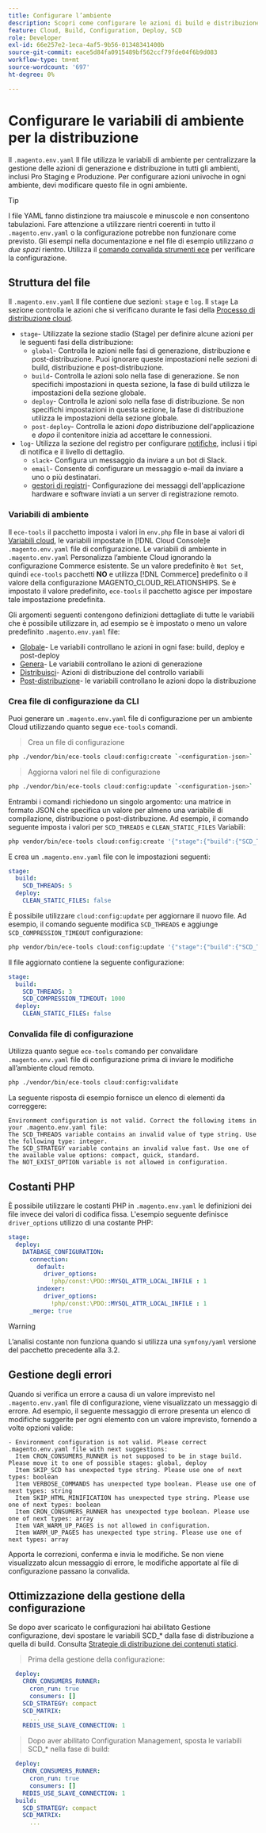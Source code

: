 ```yaml
---
title: Configurare l’ambiente
description: Scopri come configurare le azioni di build e distribuzione in tutti gli ambienti dell’infrastruttura cloud di Commerce, inclusi Pro Staging e Production, utilizzando le variabili di ambiente.
feature: Cloud, Build, Configuration, Deploy, SCD
role: Developer
exl-id: 66e257e2-1eca-4af5-9b56-01348341400b
source-git-commit: eace5d84fa0915489bf562ccf79fde04f6b9d083
workflow-type: tm+mt
source-wordcount: '697'
ht-degree: 0%

---
```


# Configurare le variabili di ambiente per la distribuzione

Il `.magento.env.yaml` Il file utilizza le variabili di ambiente per centralizzare la gestione delle azioni di generazione e distribuzione in tutti gli ambienti, inclusi Pro Staging e Produzione. Per configurare azioni univoche in ogni ambiente, devi modificare questo file in ogni ambiente.

>[!TIP]
>
>I file YAML fanno distinzione tra maiuscole e minuscole e non consentono tabulazioni. Fare attenzione a utilizzare rientri coerenti in tutto il `.magento.env.yaml` o la configurazione potrebbe non funzionare come previsto. Gli esempi nella documentazione e nel file di esempio utilizzano _a due spazi_ rientro. Utilizza il [comando convalida strumenti ece](#validate-configuration-file) per verificare la configurazione.

## Struttura del file

Il `.magento.env.yaml` Il file contiene due sezioni: `stage` e `log`. Il `stage` La sezione controlla le azioni che si verificano durante le fasi della [Processo di distribuzione cloud](../deploy/process.md).

- `stage`- Utilizzate la sezione stadio (Stage) per definire alcune azioni per le seguenti fasi della distribuzione:
   - `global`- Controlla le azioni nelle fasi di generazione, distribuzione e post-distribuzione. Puoi ignorare queste impostazioni nelle sezioni di build, distribuzione e post-distribuzione.
   - `build`- Controlla le azioni solo nella fase di generazione. Se non specifichi impostazioni in questa sezione, la fase di build utilizza le impostazioni della sezione globale.
   - `deploy`- Controlla le azioni solo nella fase di distribuzione. Se non specifichi impostazioni in questa sezione, la fase di distribuzione utilizza le impostazioni della sezione globale.
   - `post-deploy`- Controlla le azioni _dopo_ distribuzione dell&#39;applicazione e _dopo_ il contenitore inizia ad accettare le connessioni.
- `log`- Utilizza la sezione del registro per configurare [notifiche](set-up-notifications.md), inclusi i tipi di notifica e il livello di dettaglio.
   - `slack`- Configura un messaggio da inviare a un bot di Slack.
   - `email`- Consente di configurare un messaggio e-mail da inviare a uno o più destinatari.
   - [gestori di registri](log-handlers.md)- Configurazione dei messaggi dell&#39;applicazione hardware e software inviati a un server di registrazione remoto.

### Variabili di ambiente

Il `ece-tools` il pacchetto imposta i valori in `env.php` file in base ai valori di [Variabili cloud](variables-cloud.md), le variabili impostate in [!DNL Cloud Console]e `.magento.env.yaml` file di configurazione. Le variabili di ambiente in `.magento.env.yaml` Personalizza l’ambiente Cloud ignorando la configurazione Commerce esistente. Se un valore predefinito è `Not Set`, quindi `ece-tools` pacchetti **NO** e utilizza [!DNL Commerce] predefinito o il valore della configurazione MAGENTO_CLOUD_RELATIONSHIPS. Se è impostato il valore predefinito, `ece-tools` il pacchetto agisce per impostare tale impostazione predefinita.

Gli argomenti seguenti contengono definizioni dettagliate di tutte le variabili che è possibile utilizzare in, ad esempio se è impostato o meno un valore predefinito `.magento.env.yaml` file:

- [Globale](variables-global.md)- Le variabili controllano le azioni in ogni fase: build, deploy e post-deploy
- [Genera](variables-build.md)- Le variabili controllano le azioni di generazione
- [Distribuisci](variables-deploy.md)- Azioni di distribuzione del controllo variabili
- [Post-distribuzione](variables-post-deploy.md)- le variabili controllano le azioni dopo la distribuzione

### Crea file di configurazione da CLI

Puoi generare un `.magento.env.yaml` file di configurazione per un ambiente Cloud utilizzando quanto segue `ece-tools` comandi.

>Crea un file di configurazione

```bash
php ./vendor/bin/ece-tools cloud:config:create `<configuration-json>`
```

>Aggiorna valori nel file di configurazione

```bash
php ./vendor/bin/ece-tools cloud:config:update `<configuration-json>`
```

Entrambi i comandi richiedono un singolo argomento: una matrice in formato JSON che specifica un valore per almeno una variabile di compilazione, distribuzione o post-distribuzione. Ad esempio, il comando seguente imposta i valori per `SCD_THREADS` e `CLEAN_STATIC_FILES` Variabili:

```bash
php vendor/bin/ece-tools cloud:config:create '{"stage":{"build":{"SCD_THREADS":5}, "deploy":{"CLEAN_STATIC_FILES":false}}}'
```

E crea un `.magento.env.yaml` file con le impostazioni seguenti:

```yaml
stage:
  build:
    SCD_THREADS: 5
  deploy:
    CLEAN_STATIC_FILES: false
```

È possibile utilizzare `cloud:config:update` per aggiornare il nuovo file. Ad esempio, il comando seguente modifica `SCD_THREADS` e aggiunge `SCD_COMPRESSION_TIMEOUT` configurazione:

```bash
php vendor/bin/ece-tools cloud:config:update '{"stage":{"build":{"SCD_THREADS":3, "SCD_COMPRESSION_TIMEOUT":1000}}}'
```

Il file aggiornato contiene la seguente configurazione:

```yaml
stage:
  build:
    SCD_THREADS: 3
    SCD_COMPRESSION_TIMEOUT: 1000
  deploy:
    CLEAN_STATIC_FILES: false
```

### Convalida file di configurazione

Utilizza quanto segue `ece-tools` comando per convalidare `.magento.env.yaml` file di configurazione prima di inviare le modifiche all’ambiente cloud remoto.

```bash
php ./vendor/bin/ece-tools cloud:config:validate
```

La seguente risposta di esempio fornisce un elenco di elementi da correggere:

```terminal
Environment configuration is not valid. Correct the following items in your .magento.env.yaml file:
The SCD_THREADS variable contains an invalid value of type string. Use the following type: integer.
The SCD_STRATEGY variable contains an invalid value fast. Use one of the available value options: compact, quick, standard.
The NOT_EXIST_OPTION variable is not allowed in configuration.
```

## Costanti PHP

È possibile utilizzare le costanti PHP in `.magento.env.yaml` le definizioni dei file invece dei valori di codifica fissa. L&#39;esempio seguente definisce `driver_options` utilizzo di una costante PHP:

```yaml
stage:
  deploy:
    DATABASE_CONFIGURATION:
      connection:
        default:
          driver_options:
            !php/const:\PDO::MYSQL_ATTR_LOCAL_INFILE : 1
        indexer:
          driver_options:
            !php/const:\PDO::MYSQL_ATTR_LOCAL_INFILE : 1
      _merge: true
```

>[!WARNING]
>
>L’analisi costante non funziona quando si utilizza una `symfony/yaml` versione del pacchetto precedente alla 3.2.

## Gestione degli errori

Quando si verifica un errore a causa di un valore imprevisto nel `.magento.env.yaml` file di configurazione, viene visualizzato un messaggio di errore. Ad esempio, il seguente messaggio di errore presenta un elenco di modifiche suggerite per ogni elemento con un valore imprevisto, fornendo a volte opzioni valide:

```terminal
- Environment configuration is not valid. Please correct .magento.env.yaml file with next suggestions:
  Item CRON_CONSUMERS_RUNNER is not supposed to be in stage build. Please move it to one of possible stages: global, deploy
  Item SKIP_SCD has unexpected type string. Please use one of next types: boolean
  Item VERBOSE_COMMANDS has unexpected type boolean. Please use one of next types: string
  Item SKIP_HTML_MINIFICATION has unexpected type string. Please use one of next types: boolean
  Item CRON_CONSUMERS_RUNNER has unexpected type boolean. Please use one of next types: array
  Item VAR_WARM_UP_PAGES is not allowed in configuration.
  Item WARM_UP_PAGES has unexpected type string. Please use one of next types: array
```

Apporta le correzioni, conferma e invia le modifiche. Se non viene visualizzato alcun messaggio di errore, le modifiche apportate al file di configurazione passano la convalida.

## Ottimizzazione della gestione della configurazione

Se dopo aver scaricato le configurazioni hai abilitato Gestione configurazione, devi spostare le variabili SCD_* dalla fase di distribuzione a quella di build. Consulta [Strategie di distribuzione dei contenuti statici](../deploy/static-content.md).

>Prima della gestione della configurazione:

```yaml
  deploy:
    CRON_CONSUMERS_RUNNER:
      cron_run: true
      consumers: []
    SCD_STRATEGY: compact
    SCD_MATRIX:
      ...
    REDIS_USE_SLAVE_CONNECTION: 1
```

>Dopo aver abilitato Configuration Management, sposta le variabili SCD_* nella fase di build:

```yaml
  deploy:
    CRON_CONSUMERS_RUNNER:
      cron_run: true
      consumers: []
    REDIS_USE_SLAVE_CONNECTION: 1
  build:
    SCD_STRATEGY: compact
    SCD_MATRIX:
      ...
```
